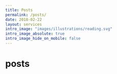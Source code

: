 ```yaml
---
title: Posts
permalink: /posts/
date: 2018-02-22
layout: services
intro_image: "images/illustrations/reading.svg"
intro_image_absolute: true
intro_image_hide_on_mobile: false
---
```


# posts
